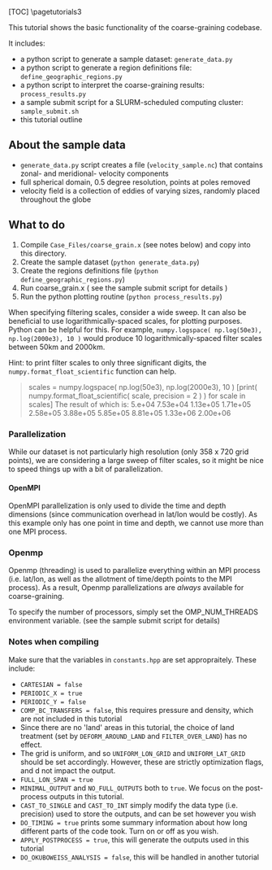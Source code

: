 [TOC]
\pagetutorials3

This tutorial shows the basic functionality of the coarse-graining codebase.

It includes:
- a python script to generate a sample dataset: `generate_data.py`
- a python script to generate a region definitions file: `define_geographic_regions.py`
- a python script to interpret the coarse-graining results: `process_results.py`
- a sample submit script for a SLURM-scheduled computing cluster: `sample_submit.sh`
- this tutorial outline

## About the sample data
 
 - `generate_data.py` script creates a file (`velocity_sample.nc`) that contains zonal- and meridional- velocity components
 - full spherical domain, 0.5 degree resolution, points at poles removed
 - velocity field is a collection of eddies of varying sizes, randomly placed throughout the globe

## What to do

1. Compile `Case_Files/coarse_grain.x` (see notes below) and copy into this directory.
2. Create the sample dataset (`python generate_data.py`)
3. Create the regions definitions file (`python define_geographic_regions.py`)
4. Run coarse_grain.x ( see the sample submit script for details )
5. Run the python plotting routine (`python process_results.py`)

When specifying filtering scales, consider a wide sweep. It can also be beneficial to use logarithmically-spaced scales, for plotting purposes.
Python can be helpful for this. For example, `numpy.logspace( np.log(50e3), np.log(2000e3), 10 )` would produce 10 logarithmically-spaced
filter scales between 50km and 2000km.

Hint: to print filter scales to only three significant digits, the `numpy.format_float_scientific` function can help.
> scales = numpy.logspace( np.log(50e3), np.log(2000e3), 10 )
> [print( numpy.format_float_scientific( scale, precision = 2 ) ) for scale in scales]
The result of which is: 5.e+04 7.53e+04 1.13e+05 1.71e+05 2.58e+05 3.88e+05 5.85e+05 8.81e+05 1.33e+06 2.00e+06

### Parallelization

While our dataset is not particularly high resolution (only 358 x 720 grid points), we are considering a large sweep of filter scales,
so it might be nice to speed things up with a bit of parallelization.

#### OpenMPI

OpenMPI parallelization is only used to divide the time and depth dimensions (since communication overhead in lat/lon would be costly).
As this example only has one point in time and depth, we cannot use more than one MPI process.

### Openmp

Openmp (threading) is used to parallelize everything within an MPI process (i.e. lat/lon, as well as the allotment of time/depth points to the MPI process).
As a result, Openmp parallelizations are _always_ available for coarse-graining.

To specify the number of processors, simply set the OMP_NUM_THREADS environment variable. (see the sample submit script for details)

### Notes when compiling

Make sure that the variables in `constants.hpp` are set appropraitely. These include:
- `CARTESIAN = false`
- `PERIODIC_X = true`
- `PERIODIC_Y = false`
- `COMP_BC_TRANSFERS = false`, this requires pressure and density, which are not included in this tutorial
- Since there are no 'land' areas in this tutorial, the choice of land treatment (set by `DEFORM_AROUND_LAND` and `FILTER_OVER_LAND`) has no effect.
- The grid is uniform, and so `UNIFORM_LON_GRID` and `UNIFORM_LAT_GRID` should be set accordingly. However, these are strictly optimization flags, and d not impact the output.
- `FULL_LON_SPAN = true`
- `MINIMAL_OUTPUT` and `NO_FULL_OUTPUTS` both to `true`. We focus on the post-process outputs in this tutorial.
- `CAST_TO_SINGLE` and `CAST_TO_INT` simply modify the data type (i.e. precision) used to store the outputs, and can be set however you wish
- `DO_TIMING = true` prints some summary information about how long different parts of the code took. Turn on or off as you wish.
- `APPLY_POSTPROCESS = true`, this will generate the outputs used in this tutorial
- `DO_OKUBOWEISS_ANALYSIS = false`, this will be handled in another tutorial
